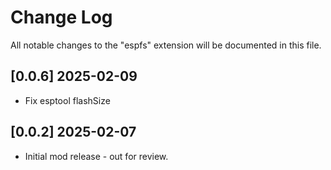 # Change Log

All notable changes to the "espfs" extension will be documented in this file.

## [0.0.6] 2025-02-09

* Fix esptool flashSize

## [0.0.2] 2025-02-07

* Initial mod release - out for review.
